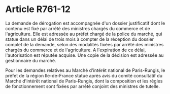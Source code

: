 # Article R761-12

La demande de dérogation est accompagnée d'un dossier justificatif dont le contenu est fixé par arrêté des ministres chargés du commerce et de l'agriculture. Elle est adressée au préfet chargé de la police du marché, qui statue dans un délai de trois mois à compter de la réception du dossier complet de la demande, selon des modalités fixées par arrêté des ministres chargés du commerce et de l'agriculture. A l'expiration de ce délai, l'autorisation est réputée acquise. Une copie de la décision est adressée au gestionnaire du marché.

Pour les demandes relatives au Marché d'intérêt national de Paris-Rungis, le préfet de la région Ile-de-France statue après avis du comité consultatif du Marché d'intérêt national de Paris-Rungis, dont la composition et les règles de fonctionnement sont fixées par arrêté conjoint des ministres de tutelle.
